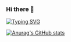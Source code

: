### Hi there 👋

[![Typing SVG](https://readme-typing-svg.herokuapp.com?font=Fira+Code&weight=900&pause=1000&color=3C22F7&vCenter=true&width=200&height=40&lines=%E6%A1%83%E6%9D%8E%E4%B8%8D%E8%A8%80%EF%BC%8C%E4%B8%8B%E8%87%AA%E6%88%90%E8%B9%8A%E3%80%82)](https://git.io/typing-svg)

[![Anurag's GitHub stats](https://github-readme-stats.vercel.app/api?username=OssianSong)](https://github.com/anuraghazra/github-readme-stats)
